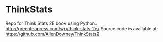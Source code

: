 # ThinkStats
Repo for Think Stats 2E book using Python.: http://greenteapress.com/wp/think-stats-2e/
Source code is available at: https://github.com/AllenDowney/ThinkStats2
